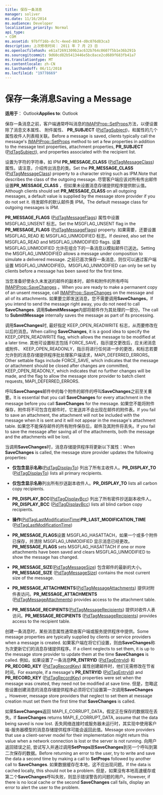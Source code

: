 ```yaml
---
title: 保存一条消息
manager: soliver
ms.date: 11/16/2014
ms.audience: Developer
localization_priority: Normal
api_type:
- COM
ms.assetid: 97bff16b-dc7c-4eed-8834-d0c076d83ca3
description: 上次修改时间： 2011 年 7 月 23 日
ms.openlocfilehash: e61a72691309b2ac632b764c0607f5b1e36b291b
ms.sourcegitcommit: 9d60cd82b5413446e5bc8ace2cd689f683fb41a7
ms.translationtype: MT
ms.contentlocale: zh-CN
ms.lasthandoff: 06/11/2018
ms.locfileid: "19778669"
---
```

# <a name="saving-a-message"></a><span data-ttu-id="29704-103">保存一条消息</span><span class="sxs-lookup"><span data-stu-id="29704-103">Saving a Message</span></span>

  
  
<span data-ttu-id="29704-104">**适用于**： Outlook</span><span class="sxs-lookup"><span data-stu-id="29704-104">**Applies to**: Outlook</span></span> 
  
<span data-ttu-id="29704-105">保存一条消息之前，客户端通常呼叫消息的[IMAPIProp::SetProps](imapiprop-setprops.md)方法，以便设置除了消息文本属性、 附件属性、 **PR_SUBJECT** ([PidTagSubject](pidtagsubject-canonical-property.md))，和属性的几个属性收件人列表相关联。</span><span class="sxs-lookup"><span data-stu-id="29704-105">Before a message is saved, clients typically call the message's [IMAPIProp::SetProps](imapiprop-setprops.md) method to set a few properties in addition to the message text properties, attachment properties, **PR_SUBJECT** ([PidTagSubject](pidtagsubject-canonical-property.md)), and properties associated with the recipient list.</span></span>
  
<span data-ttu-id="29704-106">设置为字符的字符串，如 IPM **PR_MESSAGE_CLASS** ([PidTagMessageClass](pidtagmessageclass-canonical-property.md)) 属性。请注意，介绍传出消息的类。</span><span class="sxs-lookup"><span data-stu-id="29704-106">Set the **PR_MESSAGE_CLASS** ([PidTagMessageClass](pidtagmessageclass-canonical-property.md)) property to a character string such as IPM.Note that describes the class of the outgoing message.</span></span> <span data-ttu-id="29704-107">尽管客户端应该对所有传出邮件设置**PR_MESSAGE_CLASS** ，但如果未设置消息存储提供程序提供默认值。</span><span class="sxs-lookup"><span data-stu-id="29704-107">Although clients should set **PR_MESSAGE_CLASS** on all outgoing messages, a default value is supplied by the message store provider if you do not set it.</span></span> <span data-ttu-id="29704-108">待发邮件的默认邮件类 IPM。</span><span class="sxs-lookup"><span data-stu-id="29704-108">The default message class for outgoing messages is IPM.</span></span> 
  
<span data-ttu-id="29704-109">**PR_MESSAGE_FLAGS** ([PidTagMessageFlags](pidtagmessageflags-canonical-property.md)) 属性中设置 MSGFLAG_UNSENT 标志。</span><span class="sxs-lookup"><span data-stu-id="29704-109">Set the MSGFLAG_UNSENT flag in the **PR_MESSAGE_FLAGS** ([PidTagMessageFlags](pidtagmessageflags-canonical-property.md)) property.</span></span> <span data-ttu-id="29704-110">如果需要，还要设置 MSGFLAG_READ 和 MSGFLAG_UNMODIFIED 标志。</span><span class="sxs-lookup"><span data-stu-id="29704-110">If desired, also set the MSGFLAG_READ and MSGFLAG_UNMODIFIED flags.</span></span> <span data-ttu-id="29704-111">设置 MSGFLAG_UNMODIFIED 允许在组合下的一条消息以模拟邮件已送达。</span><span class="sxs-lookup"><span data-stu-id="29704-111">Setting the MSGFLAG_UNMODIFIED allows a message under composition to simulate a delivered message.</span></span> <span data-ttu-id="29704-112">之前已首次保存一条消息，则仅可以通过客户端设置 MSGFLAG_UNMODIFIED。</span><span class="sxs-lookup"><span data-stu-id="29704-112">MSGFLAG_UNMODIFIED can only be set by clients before a message has been saved for the first time.</span></span> 
  
<span data-ttu-id="29704-113">当您准备好使永久未发送的邮件的副本时，邮件和附件的所有呼叫[IMAPIProp::SaveChanges](imapiprop-savechanges.md) 。</span><span class="sxs-lookup"><span data-stu-id="29704-113">When you are ready to make a permanent copy of an unsent message, call [IMAPIProp::SaveChanges](imapiprop-savechanges.md) on the message and all of its attachments.</span></span> <span data-ttu-id="29704-114">如果要立即发送消息，您不需要调用**SaveChanges**。</span><span class="sxs-lookup"><span data-stu-id="29704-114">If you intend to send the message right away, you do not need to call **SaveChanges**.</span></span> <span data-ttu-id="29704-115">调用**SubmitMessage**内部将邮件作为其处理的一部分。</span><span class="sxs-lookup"><span data-stu-id="29704-115">The call to **SubmitMessage** internally saves the message as part of its processing.</span></span> 
  
<span data-ttu-id="29704-116">调用**SaveChanges**时, 最好指定 KEEP_OPEN_READWRITE 标志，从而要修改在以后的消息。</span><span class="sxs-lookup"><span data-stu-id="29704-116">When calling **SaveChanges**, it is a good idea to specify the KEEP_OPEN_READWRITE flag, which allows the message to be modified at a later time.</span></span> <span data-ttu-id="29704-117">其他可设置标志包括 FORCE_SAVE，指示提交更改后，应关闭消息或附件、 KEEP_OPEN_READONLY，指示将进行任何进一步的更改，和标志若要允许到的消息存储提供程序批处理客户端请求，MAPI_DEFERRED_ERRORS。</span><span class="sxs-lookup"><span data-stu-id="29704-117">Other settable flags include FORCE_SAVE, which indicates that the message or attachment should be closed after changes are committed, KEEP_OPEN_READONLY, which indicates that no further changes will be made, and the flag to allow the message store provider to batch client requests, MAPI_DEFERRED_ERRORS.</span></span>
  
<span data-ttu-id="29704-118">呼叫**SaveChanges**邮件中的每个附件的邮件的呼叫**SaveChanges**之前至关重要。</span><span class="sxs-lookup"><span data-stu-id="29704-118">It is essential that you call **SaveChanges** for every attachment in the message before you call **SaveChanges** for the message.</span></span> <span data-ttu-id="29704-119">如果您不能将附件保存，附件将不可包含在邮件时，它发送并不会出现在邮件的附件表。</span><span class="sxs-lookup"><span data-stu-id="29704-119">If you fail to save an attachment, the attachment will not be included with the message when it is sent and it will not appear in the message's attachment table.</span></span> <span data-ttu-id="29704-120">如果您不能保存邮件的所有附件保存后，邮件及其附件将丢失。</span><span class="sxs-lookup"><span data-stu-id="29704-120">If you fail to save the message after saving all of the attachments, both the message and the attachments will be lost.</span></span> 
  
<span data-ttu-id="29704-121">当调用**SaveChanges**时，消息存储提供程序将更新以下属性：</span><span class="sxs-lookup"><span data-stu-id="29704-121">When **SaveChanges** is called, the message store provider updates the following properties:</span></span> 
  
- <span data-ttu-id="29704-122">**仅包含显示名称**([PidTagDisplayTo](pidtagdisplayto-canonical-property.md)) 列出了所有主收件人。</span><span class="sxs-lookup"><span data-stu-id="29704-122">**PR_DISPLAY_TO** ([PidTagDisplayTo](pidtagdisplayto-canonical-property.md)) lists all primary recipients.</span></span>
    
- <span data-ttu-id="29704-123">**仅包含显示名称**列出所有抄送副本收件人。</span><span class="sxs-lookup"><span data-stu-id="29704-123">**PR_DISPLAY_TO** lists all carbon copy recipients.</span></span> 
    
- <span data-ttu-id="29704-124">**PR_DISPLAY_BCC**([PidTagDisplayBcc](pidtagdisplaybcc-canonical-property.md)) 列出了所有密件抄送副本收件人。</span><span class="sxs-lookup"><span data-stu-id="29704-124">**PR_DISPLAY_BCC** ([PidTagDisplayBcc](pidtagdisplaybcc-canonical-property.md)) lists all blind carbon copy recipients.</span></span>
    
- <span data-ttu-id="29704-125">**操作**([PidTagLastModificationTime](pidtaglastmodificationtime-canonical-property.md))</span><span class="sxs-lookup"><span data-stu-id="29704-125">**PR_LAST_MODIFICATION_TIME** ([PidTagLastModificationTime](pidtaglastmodificationtime-canonical-property.md))</span></span>
    
- <span data-ttu-id="29704-126">**PR_MESSAGE_FLAGS**设置 MSGFLAG_HASATTACH，如果一个或多个附件已保存，并清除 MSGFLAG_UNMODIFIED 显示消息已经更改。</span><span class="sxs-lookup"><span data-stu-id="29704-126">**PR_MESSAGE_FLAGS** sets MSGFLAG_HASATTACH if one or more attachments have been saved and clears MSGFLAG_UNMODIFIED to show the message has changed.</span></span> 
    
- <span data-ttu-id="29704-127">**PR_MESSAGE_SIZE**([PidTagMessageSize](pidtagmessagesize-canonical-property.md)) 包含邮件的最新的大小。</span><span class="sxs-lookup"><span data-stu-id="29704-127">**PR_MESSAGE_SIZE** ([PidTagMessageSize](pidtagmessagesize-canonical-property.md)) contains the most current size of the message.</span></span>
    
- <span data-ttu-id="29704-128">**PR_MESSAGE_ATTACHMENTS**([PidTagMessageAttachments](pidtagmessageattachments-canonical-property.md)) 提供对附件表访问。</span><span class="sxs-lookup"><span data-stu-id="29704-128">**PR_MESSAGE_ATTACHMENTS** ([PidTagMessageAttachments](pidtagmessageattachments-canonical-property.md)) provides access to the attachment table.</span></span>
    
- <span data-ttu-id="29704-129">**PR_MESSAGE_RECIPIENTS**([PidTagMessageRecipients](pidtagmessagerecipients-canonical-property.md)) 提供对收件人表访问。</span><span class="sxs-lookup"><span data-stu-id="29704-129">**PR_MESSAGE_RECIPIENTS** ([PidTagMessageRecipients](pidtagmessagerecipients-canonical-property.md)) provides access to the recipient table.</span></span>
    
<span data-ttu-id="29704-130">创建一条消息时，某些消息属性通常由客户端或服务提供程序中提供。</span><span class="sxs-lookup"><span data-stu-id="29704-130">Some message properties are typically supplied by clients or service providers when a message is created.</span></span> <span data-ttu-id="29704-131">如果客户端在将它们设置，则由**SaveChanges**称为次更新它们的消息存储提供程序。</span><span class="sxs-lookup"><span data-stu-id="29704-131">If a client neglects to set them, it is up to the message store provider to update them at the time **SaveChanges** is called.</span></span> <span data-ttu-id="29704-132">例如，如果设置了一条消息**PR_ENTRYID** ([PidTagEntryId](pidtagentryid-canonical-property.md)) 和**PR_RECORD_KEY** ([PidTagRecordKey](pidtagrecordkey-canonical-property.md)) 属性创建邮件时，他们无需修改在节省时间。</span><span class="sxs-lookup"><span data-stu-id="29704-132">For example, if a message's **PR_ENTRYID** ([PidTagEntryId](pidtagentryid-canonical-property.md)) and **PR_RECORD_KEY** ([PidTagRecordKey](pidtagrecordkey-canonical-property.md)) properties were set when the message was created, they need not be modified at save time.</span></span> <span data-ttu-id="29704-133">但是，忽略这些设置创建消息的消息存储提供程序必须将它们设置第一次调用**SaveChanges** 。</span><span class="sxs-lookup"><span data-stu-id="29704-133">However, message store providers that neglect to set them at message creation must set them the first time that **SaveChanges** is called.</span></span> 
  
<span data-ttu-id="29704-134">如果**SaveChanges**返回 MAPI_E_CORRUPT_DATA，假定正在保存的数据现在丢失。</span><span class="sxs-lookup"><span data-stu-id="29704-134">If **SaveChanges** returns MAPI_E_CORRUPT_DATA, assume that the data being saved is now lost.</span></span> <span data-ttu-id="29704-135">丢失网络连接时或服务器未运行时，其实现中使用客户端-服务器模型的消息存储提供程序可能会返回此值。</span><span class="sxs-lookup"><span data-stu-id="29704-135">Message store providers that use a client-server model for their implementation might return this value when a network connection is lost or the server is not running.</span></span> <span data-ttu-id="29704-136">向用户返回错误之前, 尝试写入并通过调用**SetProps**跟**SaveChanges**到另一个呼叫到第二次保存的数据。</span><span class="sxs-lookup"><span data-stu-id="29704-136">Before returning an error to the user, try to write and save the data a second time by making a call to **SetProps** followed by another call to **SaveChanges**.</span></span> <span data-ttu-id="29704-137">如果数据缓存在本地，这不应出现问题。</span><span class="sxs-lookup"><span data-stu-id="29704-137">If the data is cached locally, this should not be a problem.</span></span> <span data-ttu-id="29704-138">但是，如果没有本地高速缓存或第二个**SaveChanges**呼叫失败，则显示错误警告的问题的用户。</span><span class="sxs-lookup"><span data-stu-id="29704-138">However, if there is no local cache or the second **SaveChanges** call fails, display an error to alert the user to the problem.</span></span> 
  

